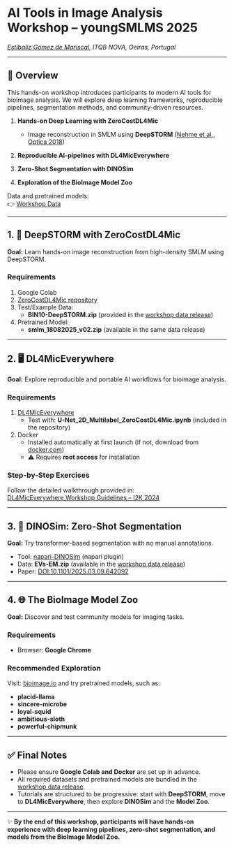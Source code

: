 # AI Tools in Image Analysis Workshop – youngSMLMS 2025  
*[Estibaliz Gómez de Mariscal](https://henriqueslab.org/pages/egdmariscal), ITQB NOVA, Oeiras, Portugal*  

---

## 📌 Overview  
This hands-on workshop introduces participants to modern AI tools for bioimage analysis. We will explore deep learning frameworks, reproducible pipelines, segmentation methods, and community-driven resources.  

1. **Hands-on Deep Learning with ZeroCostDL4Mic**  
   - Image reconstruction in SMLM using **DeepSTORM** ([Nehme et al., Optica 2018](https://www.osapublishing.org/optica/abstract.cfm?uri=optica-5-4-458))  

2. **Reproducible AI-pipelines with DL4MicEverywhere**  

3. **Zero-Shot Segmentation with DINOSim**  

4. **Exploration of the BioImage Model Zoo**  

Data and pretrained models:  
👉 [Workshop Data](https://github.com/esgomezm/AI-Workshop-youngSMLMS-2025/releases/tag/data)  

---

## 1. 🔬 DeepSTORM with ZeroCostDL4Mic  

**Goal:** Learn hands-on image reconstruction from high-density SMLM using DeepSTORM.  

### Requirements
1. Google Colab  
2. [ZeroCostDL4Mic repository](https://github.com/HenriquesLab/ZeroCostDL4Mic)  
3. Test/Example Data:  
   - **BIN10-DeepSTORM.zip** (provided in the [workshop data release](https://github.com/esgomezm/AI-Workshop-youngSMLMS-2025/releases/tag/data))  
4. Pretrained Model:  
   - **smlm_18082025_v02.zip** (available in the same data release)   

---

## 2. 🖥️ DL4MicEverywhere  

**Goal:** Explore reproducible and portable AI workflows for bioimage analysis.  

### Requirements  
1. [DL4MicEverywhere](https://github.com/HenriquesLab/DL4MicEverywhere)  
   - Test with: **U-Net_2D_Multilabel_ZeroCostDL4Mic.ipynb** (included in the repository)  
2. Docker  
   - Installed automatically at first launch (if not, download from [docker.com](https://www.docker.com/))  
   - ⚠️ Requires **root access** for installation  

### Step-by-Step Exercises  
Follow the detailed walkthrough provided in:  
[DL4MicEverywhere Workshop Guidelines – I2K 2024](https://gist.github.com/esgomezm/fe455b3a5c5fdd6e33c0958ddcf331ed)  

---

## 3. 🧩 DINOSim: Zero-Shot Segmentation  

**Goal:** Try transformer-based segmentation with no manual annotations.  

- Tool: [napari-DINOSim](https://github.com/AAitorG/napari-DINOSim) (napari plugin)  
- Data: **EVs-EM.zip** (available in the [workshop data release](https://github.com/esgomezm/AI-Workshop-youngSMLMS-2025/releases/tag/data))  
- Paper: [DOI:10.1101/2025.03.09.642092](https://doi.org/10.1101/2025.03.09.642092)  

---

## 4. 🌐 The BioImage Model Zoo  

**Goal:** Discover and test community models for imaging tasks.  

### Requirements
- Browser: **Google Chrome**  

### Recommended Exploration  
Visit: [bioimage.io](https://bioimage.io/#/) and try pretrained models, such as:  
- **placid-llama**  
- **sincere-microbe**  
- **loyal-squid**  
- **ambitious-sloth**  
- **powerful-chipmunk**  

---

## ✅ Final Notes  
- Please ensure **Google Colab and Docker** are set up in advance.  
- All required datasets and pretrained models are bundled in the [workshop data release](https://github.com/esgomezm/AI-Workshop-youngSMLMS-2025/releases/tag/data).  
- Tutorials are structured to be progressive: start with **DeepSTORM**, move to **DL4MicEverywhere**, then explore **DINOSim** and the **Model Zoo**.  

---

✨ **By the end of this workshop, participants will have hands-on experience with deep learning pipelines, zero-shot segmentation, and models from the BioImage Model Zoo.**
